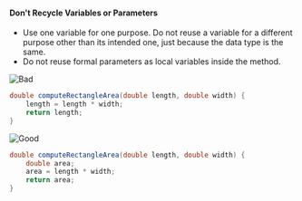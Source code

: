 <link rel="stylesheet" href="{{baseUrl}}/css/textbook.css">

<div class="website-content">

<div id="title">

#### Don't Recycle Variables or Parameters

</div>

<div id="body">

*	Use one variable for one purpose. Do not reuse a variable for a different purpose other than its intended one, just because the data type is the same.
*	Do not reuse formal parameters as local variables inside the method.

<tip-box>

![][Bad]
```java
double computeRectangleArea(double length, double width) {
    length = length * width;
    return length;
}

```
![][Good]
```java
double computeRectangleArea(double length, double width) {
    double area;
    area = length * width;
    return area;
}
```

</tip-box>

[Bad]: {{baseUrl}}/images/Bad.png "Bad"
[Good]: {{baseUrl}}/images/Good.png "Good"

</div>

</div>
